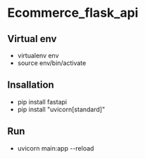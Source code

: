 # Ecommerce_flask_api
## Virtual env 
 - virtualenv env
 - source env/bin/activate
## Insallation
 - pip install fastapi
 - pip install "uvicorn[standard]"

## Run 
 - uvicorn main:app --reload

